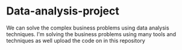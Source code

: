 # Data-analysis-project
We can solve the complex business problems using data analysis techniques. I'm solving the business problems using many tools and techniques as well upload the code on in  this repository
